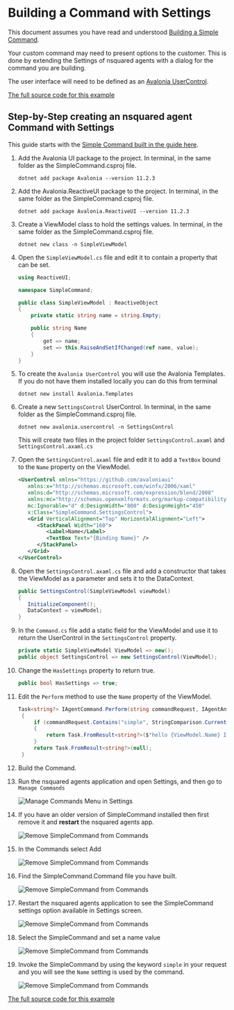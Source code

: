 # Building a Command with Settings

This document assumes you have read and understood [Building a Simple Command](Building%20a%20Simple%20Command.md).

Your custom command may need to present options to the customer. This is done by extending the Settings of nsquared agents with a dialog for the command you are building.

The user interface will need to be defined as an [Avalonia UserControl](https://docs.avaloniaui.net/docs/reference/controls/usercontrol).

[The full source code for this example](../../Samples/CommandWithSettings/)

## Step-by-Step creating an nsquared agent Command with Settings

This guide starts with the [Simple Command built in the guide here](Building%20a%20Simple%20Command.md).

1. Add the Avalonia UI package to the project. In terminal, in the same folder as the SimpleCommand.csproj file.

   ```shell
   dotnet add package Avalonia --version 11.2.3
   ```

1. Add the Avalonia.ReactiveUI package to the project. In terminal, in the same folder as the SimpleCommand.csproj file.

   ```shell
   dotnet add package Avalonia.ReactiveUI --version 11.2.3
   ```

1. Create a ViewModel class to hold the settings values. In terminal, in the same folder as the SimpleCommand.csproj file.

   ```shell
   dotnet new class -n SimpleViewModel
   ```

1. Open the `SimpleViewModel.cs` file and edit it to contain a property that can be set.

    ```cs
    using ReactiveUI;

    namespace SimpleCommand;

    public class SimpleViewModel : ReactiveObject
    {
        private static string name = string.Empty;

        public string Name
        {
            get => name;
            set => this.RaiseAndSetIfChanged(ref name, value);
        }
    }
    ```

1. To create the `Avalonia UserControl` you will use the Avalonia Templates. If you do not have them installed locally you can do this from terminal

   ```shell
   dotnet new install Avalonia.Templates
   ```

1. Create a new `SettingsControl` UserControl. In terminal, in the same folder as the SimpleCommand.csproj file.

   ```shell
   dotnet new avalonia.usercontrol -n SettingsControl
   ```

    This will create two files in the project folder `SettingsControl.axaml` and `SettingsControl.axaml.cs`

1. Open the `SettingsControl.axaml` file and edit it to add a `TextBox` bound to the `Name` property on the ViewModel.

   ```xml
   <UserControl xmlns="https://github.com/avaloniaui"
      xmlns:x="http://schemas.microsoft.com/winfx/2006/xaml"
      xmlns:d="http://schemas.microsoft.com/expression/blend/2008"
      xmlns:mc="http://schemas.openxmlformats.org/markup-compatibility/2006"
      mc:Ignorable="d" d:DesignWidth="800" d:DesignHeight="450"
      x:Class="SimpleCommand.SettingsControl">
      <Grid VerticalAlignment="Top" HorizontalAlignment="Left">
         <StackPanel Width="160">
            <Label>Name</Label>
            <TextBox Text="{Binding Name}" />
         </StackPanel>
      </Grid>
   </UserControl>
   ```

1. Open the `SettingsControl.axaml.cs` file and add a constructor that takes the ViewModel as a parameter and sets it to the DataContext.

   ```cs
   public SettingsControl(SimpleViewModel viewModel)
   {
      InitializeComponent();
      DataContext = viewModel;
   }
   ```

1. In the `Command.cs` file add a static field for the ViewModel and use it to return the UserControl in the `SettingsControl` property.

   ```cs
   private static SimpleViewModel ViewModel => new();
   public object SettingsControl => new SettingsControl(ViewModel);
   ```

1. Change the `HasSettings` property to return true.

   ```cs
   public bool HasSettings => true;
   ```

1. Edit the `Perform` method to use the `Name` property of the ViewModel.

   ```cs
   Task<string?> IAgentCommand.Perform(string commandRequest, IAgentAnimations? animations)
    {
        if (commandRequest.Contains("simple", StringComparison.CurrentCultureIgnoreCase))
        {
            return Task.FromResult<string?>($"hello {ViewModel.Name} I am doing a simple command!");
        }
        return Task.FromResult<string?>(null);
    }
   ```

1. Build the Command.

1. Run the nsquared agents application and open Settings, and then go to `Manage Commands`

   ![Manage Commands Menu in Settings](../images/ManageCommandsMenu.png)

1. If you have an older version of SimpleCommand installed then first remove it and **restart** the nsquared agents app.

   ![Remove SimpleCommand from Commands](../images/RemoveSimpleCommand.png)

1. In the Commands select Add

   ![Remove SimpleCommand from Commands](../images/AddNewCommand.png)

1. Find the SimpleCommand.Command file you have built.

   ![Remove SimpleCommand from Commands](../images/AddSimpleCommandCommand.png)

1. Restart the nsquared agents application to see the SimpleCommand settings option available in Settings screen.

   ![Remove SimpleCommand from Commands](../images/SimpleCommandInMenu.png)

1. Select the SimpleCommand and set a name value

   ![Remove SimpleCommand from Commands](../images/SimpleCommandSettings.png)

1. Invoke the SimpleCommand by using the keyword `simple` in your request and you will see the `Name` setting is used by the command.

   ![Remove SimpleCommand from Commands](../images/SimpleCommandUsingSetting.png)

[The full source code for this example](../../Samples/CommandWithSettings/)